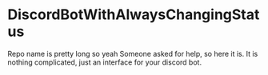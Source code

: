 # DiscordBotWithAlwaysChangingStatus
Repo name is pretty long so yeah
Someone asked for help, so here it is. It is nothing complicated, just an interface for your discord bot.
